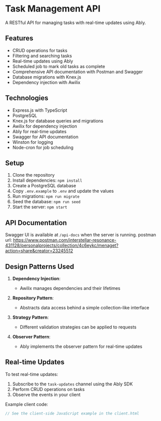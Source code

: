 # Task Management API

A RESTful API for managing tasks with real-time updates using Ably.

## Features

- CRUD operations for tasks
- Filtering and searching tasks
- Real-time updates using Ably
- Scheduled job to mark old tasks as complete
- Comprehensive API documentation with Postman and Swagger
- Database migrations with Knex.js
- Dependency injection with Awilix

## Technologies

- Express.js with TypeScript
- PostgreSQL
- Knex.js for database queries and migrations
- Awilix for dependency injection
- Ably for real-time updates
- Swagger for API documentation
- Winston for logging
- Node-cron for job scheduling

## Setup

1. Clone the repository
2. Install dependencies: `npm install`
3. Create a PostgreSQL database
4. Copy `.env.example` to `.env` and update the values
5. Run migrations: `npm run migrate`
6. Seed the database: `npm run seed`
7. Start the server: `npm start`

## API Documentation

Swagger UI is available at `/api-docs` when the server is running.
postman url: https://www.postman.com/interstellar-resonance-431128/personalprojects/collection/4c6eykc/menaget?action=share&creator=23245512


## Design Patterns Used

1. **Dependency Injection**:
   - Awilix manages dependencies and their lifetimes

2. **Repository Pattern**:
   - Abstracts data access behind a simple collection-like interface

3. **Strategy Pattern**:
   - Different validation strategies can be applied to requests

4. **Observer Pattern**:
   - Ably implements the observer pattern for real-time updates



## Real-time Updates

To test real-time updates:

1. Subscribe to the `task-updates` channel using the Ably SDK
2. Perform CRUD operations on tasks
3. Observe the events in your client

Example client code:

```javascript
// See the client-side JavaScript example in the client.html
